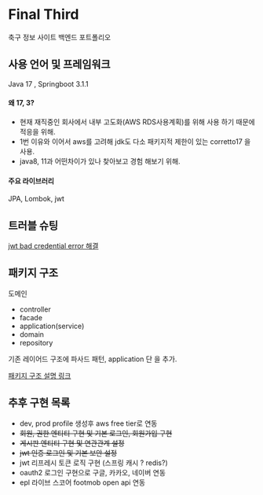 # Final Third

축구 정보 사이트 백엔드 포트폴리오


## 사용 언어 및 프레임워크

Java 17 , Springboot 3.1.1


#### 왜 17, 3?

- 현재 재직중인 회사에서 내부 고도화(AWS RDS사용계획)를 위해 사용 하기 때문에 적응을 위해.<br/>
- 1번 이유와 이어서 aws를 고려해 jdk도 다소 패키지적 제한이 있는 corretto17 을 사용.<br/>
- java8, 11과 어떤차이가 있나 찾아보고 경험 해보기 위해.


#### 주요 라이브러리

JPA, Lombok, jwt


## 트러블 슈팅

[jwt bad credential error 해결](https://velog.io/@ksw_dev/%EC%98%A4%EB%A5%98%ED%95%B4%EA%B2%B0-BadCredentialsException-%EC%9E%90%EA%B2%A9-%EC%A6%9D%EB%AA%85%EC%97%90-%EC%8B%A4%ED%8C%A8%ED%95%98%EC%98%80%EC%8A%B5%EB%8B%88%EB%8B%A4)



## 패키지 구조

도메인 
 - controller
 - facade
 - application(service)
 - domain
 - repository

기존 레이어드 구조에 파사드 패턴, application 단 을 추가.

[패키지 구조 설명 링크](https://velog.io/@ksw_dev/%ED%8F%AC%ED%8A%B8%ED%8F%B4%EB%A6%AC%EC%98%A4-%EB%A0%88%EC%9D%B4%EC%96%B4%EB%93%9C-%EC%95%84%ED%82%A4%ED%85%8D%EC%B3%90)


## 추후 구현 목록
- dev, prod profile 생성후 aws free tier로 연동 
- ~~회원, 권한 엔티티 구현 및 기본 로그인, 회원가입 구현~~
- ~~게시판 엔티티 구현 및 연관관계 설정~~
- ~~jwt 인증 로그인 및 기본 보안 설정~~
- jwt 리프레시 토큰 로직 구현 (스프링 캐시 ? redis?)
- oauth2 로그인 구현으로 구글, 카카오, 네이버 연동 
- epl 라이브 스코어 footmob open api 연동
